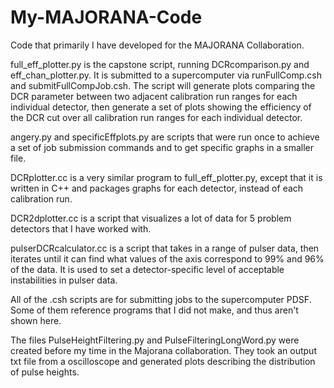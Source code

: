 # My-MAJORANA-Code
Code that primarily I have developed for the MAJORANA Collaboration. 

full_eff_plotter.py is the capstone script, running DCRcomparison.py and eff_chan_plotter.py. 
It is submitted to a supercomputer via runFullComp.csh and submitFullCompJob.csh.
The script will generate plots comparing the DCR parameter between two adjacent calibration run ranges for each individual detector, then generate a set of plots showing the efficiency of the DCR cut over all calibration run ranges for each individual detector.

angery.py and specificEffplots.py are scripts that were run once to achieve a set of job submission commands and to get specific graphs in a smaller file.

DCRplotter.cc is a very similar program to full_eff_plotter.py, except that it is written in C++ and packages graphs for each detector, instead of each calibration run.

DCR2dplotter.cc is a script that visualizes a lot of data for 5 problem detectors that I have worked with.

pulserDCRcalculator.cc is a script that takes in a range of pulser data, then iterates until it can find what values of the axis correspond to 99% and 96% of the data. It is used to set a detector-specific level of acceptable instabilities in pulser data.

All of the .csh scripts are for submitting jobs to the supercomputer PDSF. Some of them reference programs that I did not make, and thus aren't shown here.

The files PulseHeightFiltering.py and PulseFilteringLongWord.py were created before my time in the Majorana collaboration. They took an output txt file from a oscilloscope and generated plots describing the distribution of pulse heights.
